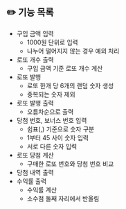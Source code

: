 ## ✏️ 기능 목록

- 구입 금액 입력
  - 1000원 단위로 입력
  - 나누어 떨어지지 않는 경우 예외 처리
- 로또 개수 출력
  - 구입 금액 기준 로또 개수 계산
- 로또 발행
  - 로또 한개 당 6개의 랜덤 숫자 생성
  - 중복되는 숫자 제외
- 로또 발행 출력
  - 오름차순으로 출력
- 당첨 번호, 보너스 번호 입력
  - 쉼표(,) 기준으로 숫자 구분
  - 1부터 45 사이 숫자 입력
  - 서로 다른 숫자 입력
- 로또 당첨 계산
  - 구매한 로또 번호와 당첨 번호 비교
- 당첨 내역 출력
- 수익률 출력
  - 수익률 계산
  - 소수점 둘째 자리에서 반올림